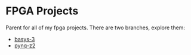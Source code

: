 # FPGA Projects

Parent for all of my fpga projects. There are two branches, explore them:
- [basys-3](https://github.com/Mrunmoy/fpga/tree/basys-3)
- [pynq-z2](https://github.com/Mrunmoy/fpga/tree/pynq-z2)
